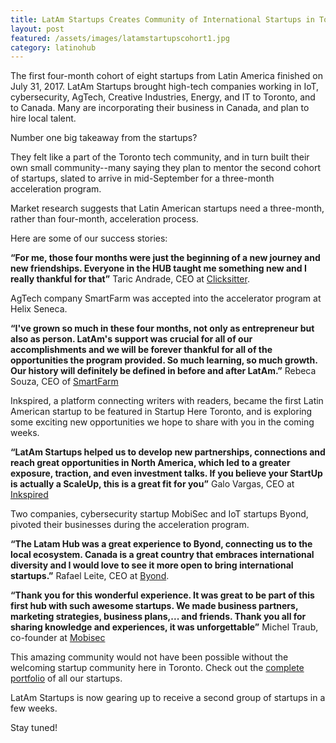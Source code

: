 ```yaml
---
title: LatAm Startups Creates Community of International Startups in Toronto
layout: post
featured: /assets/images/latamstartupscohort1.jpg
category: latinohub
---
```


<p>
The first four-month cohort of eight startups from Latin America finished on July 31, 2017. LatAm Startups brought high-tech companies working in IoT, cybersecurity, AgTech, Creative Industries, Energy, and IT to Toronto, and to Canada. Many are incorporating their business in Canada, and plan to hire local talent.
</p>

<p>
Number one big takeaway from the startups?
</p>

<!--more-->

<p>
They felt like a part of the Toronto tech community, and in turn built their own small community--many saying they plan to mentor the second cohort of startups, slated to arrive in mid-September for a three-month acceleration program.
</p>

<p>
Market research suggests that Latin American startups need a three-month, rather than four-month, acceleration process.
</p>

<p>
Here are some of our success stories:
</p>

<p>
<strong>“For me, those four months were just the beginning of a new journey and new friendships. Everyone in the HUB taught me something new and I really thankful for that”</strong> Taric Andrade, CEO at <a href="https://www.clicksitter.ca/">Clicksitter</a>.
</p>

<p>
AgTech company SmartFarm was accepted into the accelerator program at Helix Seneca.
</p>

<p>
<strong>“I've grown so much in these four months, not only as entrepreneur but also as person. LatAm's support was crucial for all of our accomplishments and we will be forever thankful for all of the opportunities the program provided. So much learning, so much growth. Our history will definitely be defined in before and after LatAm.”</strong> Rebeca Souza, CEO of <a href="http://smartfarm.farm/">SmartFarm</a>
</p>

<p>
Inkspired, a platform connecting writers with readers, became the first Latin American startup to be featured in Startup Here Toronto, and is exploring some exciting new opportunities we hope to share with you in the coming weeks.
</p>

<p>
<strong>“LatAm Startups helped us to develop new partnerships, connections and reach great opportunities in North America, which led to a greater exposure, traction, and even investment talks. If you believe your StartUp is actually a ScaleUp, this is a great fit for you”</strong> Galo Vargas, CEO at <a href="https://getinkspired.com/en/">Inkspired</a>
</p>

<p>
Two companies, cybersecurity startup MobiSec and IoT startups Byond, pivoted their businesses during the acceleration program.
</p>

<p>
<strong>“The Latam Hub was a great experience to Byond, connecting us to the local ecosystem. Canada is a great country that embraces international diversity and I would love to see it more open to bring international startups.”</strong> Rafael Leite, CEO at <a href="https://byond.us/">Byond</a>.
</p>

<p>
<strong>“Thank you for this wonderful experience. It was great to be part of this first hub with such awesome startups. We made business partners, marketing strategies, business plans,... and friends. Thank you all for sharing knowledge and experiences, it was unforgettable”</strong> Michel Traub, co-founder at <a href="http://mobisec.com.br/">Mobisec</a>
</p>

<p>
This amazing community would not have been possible without the welcoming startup community here in Toronto. Check out the <a href="https://www.latamstartups.org/portfolio/startups.html">complete portfolio</a> of all our startups.
</p>

<p>
LatAm Startups is now gearing up to receive a second group of startups in a few weeks.
</p>

<p>
Stay tuned!
</p>

